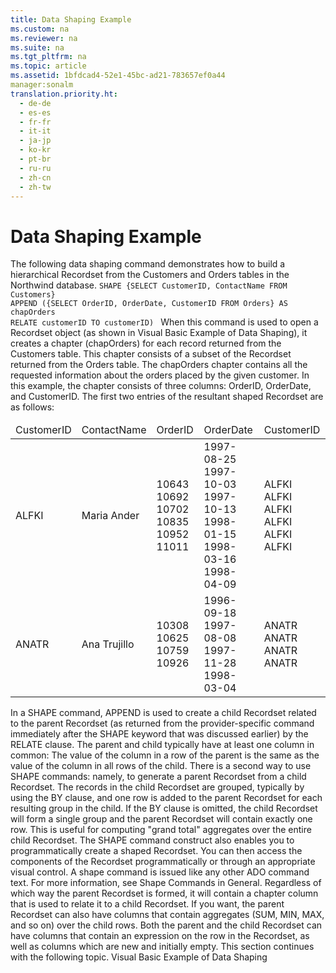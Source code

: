 ```yaml
---
title: Data Shaping Example
ms.custom: na
ms.reviewer: na
ms.suite: na
ms.tgt_pltfrm: na
ms.topic: article
ms.assetid: 1bfdcad4-52e1-45bc-ad21-783657ef0a44
manager:sonalm
translation.priority.ht: 
  - de-de
  - es-es
  - fr-fr
  - it-it
  - ja-jp
  - ko-kr
  - pt-br
  - ru-ru
  - zh-cn
  - zh-tw
---
```

# Data Shaping Example
<?xml version="1.0" encoding="utf-8"?>
<developerReferenceWithoutSyntaxDocument xmlns="http://ddue.schemas.microsoft.com/authoring/2003/5" xmlns:xlink="http://www.w3.org/1999/xlink" xmlns:xsi="http://www.w3.org/2001/XMLSchema-instance" xsi:schemaLocation="http://ddue.schemas.microsoft.com/authoring/2003/5 http://dduestorage.blob.core.windows.net/ddueschema/developer.xsd">
  <introduction>
    <para>The following data shaping command demonstrates how to build a hierarchical <legacyBold>Recordset</legacyBold> from the <legacyBold>Customers</legacyBold> and <legacyBold>Orders</legacyBold> tables in the Northwind database.</para>
    <code>SHAPE {SELECT CustomerID, ContactName FROM Customers} 
APPEND ({SELECT OrderID, OrderDate, CustomerID FROM Orders} AS chapOrders 
RELATE customerID TO customerID) </code>
    <para>When this command is used to open a <legacyBold>Recordset</legacyBold> object (as shown in <legacyLink xlink:href="d95dd499-19e2-4ce7-b16e-f56a04a9519c">Visual Basic Example of Data Shaping</legacyLink>), it creates a chapter (<legacyBold>chapOrders</legacyBold>) for each record returned from the <legacyBold>Customers</legacyBold> table. This chapter consists of a subset of the <legacyBold>Recordset</legacyBold> returned from the <legacyBold>Orders</legacyBold> table. The <legacyBold>chapOrders</legacyBold> chapter contains all the requested information about the orders placed by the given customer. In this example, the chapter consists of three columns: <legacyBold>OrderID</legacyBold>, <legacyBold>OrderDate</legacyBold>, and <legacyBold>CustomerID</legacyBold>. </para>
    <para>The first two entries of the resultant shaped <legacyBold>Recordset</legacyBold> are as follows:</para>
    <table xmlns:caps="http://schemas.microsoft.com/build/caps/2013/11">
      <thead>
        <tr>
          <TD>
            <para>CustomerID</para>
          </TD>
          <TD>
            <para>ContactName</para>
          </TD>
          <TD>
            <para>OrderID</para>
          </TD>
          <TD>
            <para>OrderDate</para>
          </TD>
          <TD>
            <para>CustomerID</para>
          </TD>
        </tr>
      </thead>
      <tbody>
        <tr>
          <TD>
            <para>ALFKI</para>
          </TD>
          <TD>
            <para>Maria Ander</para>
          </TD>
          <TD>
            <para>10643</para>
            <para>10692</para>
            <para>10702</para>
            <para>10835</para>
            <para>10952</para>
            <para>11011</para>
          </TD>
          <TD>
            <para>1997-08-25</para>
            <para>1997-10-03</para>
            <para>1997-10-13</para>
            <para>1998-01-15</para>
            <para>1998-03-16</para>
            <para>1998-04-09</para>
          </TD>
          <TD>
            <para>ALFKI</para>
            <para>ALFKI</para>
            <para>ALFKI</para>
            <para>ALFKI</para>
            <para>ALFKI</para>
            <para>ALFKI</para>
          </TD>
        </tr>
        <tr>
          <TD>
            <para>ANATR</para>
          </TD>
          <TD>
            <para>Ana Trujillo</para>
          </TD>
          <TD>
            <para>10308</para>
            <para>10625</para>
            <para>10759</para>
            <para>10926</para>
          </TD>
          <TD>
            <para>1996-09-18</para>
            <para>1997-08-08</para>
            <para>1997-11-28</para>
            <para>1998-03-04</para>
          </TD>
          <TD>
            <para>ANATR</para>
            <para>ANATR</para>
            <para>ANATR</para>
            <para>ANATR</para>
          </TD>
        </tr>
      </tbody>
    </table>
    <para>In a SHAPE command, APPEND is used to create a child <legacyBold>Recordset</legacyBold> related to the parent <legacyBold>Recordset</legacyBold> (as returned from the provider-specific command immediately after the SHAPE keyword that was discussed earlier) by the RELATE clause. The parent and child typically have at least one column in common: The value of the column in a row of the parent is the same as the value of the column in all rows of the child.</para>
    <para>There is a second way to use SHAPE commands: namely, to generate a parent <legacyBold>Recordset</legacyBold> from a child <legacyBold>Recordset</legacyBold>. The records in the child <legacyBold>Recordset</legacyBold> are grouped, typically by using the BY clause, and one row is added to the parent <legacyBold>Recordset</legacyBold> for each resulting group in the child. If the BY clause is omitted, the child <legacyBold>Recordset</legacyBold> will form a single group and the parent <legacyBold>Recordset</legacyBold> will contain exactly one row. This is useful for computing "grand total" aggregates over the entire child <legacyBold>Recordset</legacyBold>.</para>
    <para>The SHAPE command construct also enables you to programmatically create a shaped <legacyBold>Recordset</legacyBold>. You can then access the components of the <legacyBold>Recordset</legacyBold> programmatically or through an appropriate visual control. A shape command is issued like any other ADO command text. For more information, see <legacyLink xlink:href="1fac7831-a187-4b15-9b43-aad380c5556c">Shape Commands in General</legacyLink>. </para>
    <para>Regardless of which way the parent <legacyBold>Recordset</legacyBold> is formed, it will contain a chapter column that is used to relate it to a child <legacyBold>Recordset</legacyBold>. If you want, the parent <legacyBold>Recordset</legacyBold> can also have columns that contain aggregates (SUM, MIN, MAX, and so on) over the child rows. Both the parent and the child <legacyBold>Recordset</legacyBold> can have columns that contain an expression on the row in the <legacyBold>Recordset</legacyBold>, as well as columns which are new and initially empty.</para>
    <para>This section continues with the following topic.  </para>
    <list class="bullet">
      <listItem>
        <para>
          <legacyLink xlink:href="d95dd499-19e2-4ce7-b16e-f56a04a9519c">Visual Basic Example of Data Shaping</legacyLink>
        </para>
      </listItem>
    </list>
  </introduction>
  <relatedTopics />
</developerReferenceWithoutSyntaxDocument>